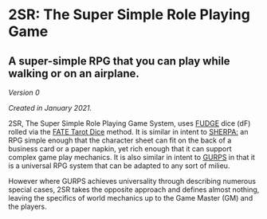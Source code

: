 # 2SR: The Super Simple Role Playing Game

## A super-simple RPG that you can play while walking or on an airplane.

_Version 0_

_Created in January 2021._

2SR, The Super Simple Role Playing 
Game System, uses [FUDGE](https://amzn.to/3qnG23h) 
dice (dF) 
rolled via the 
[FATE Tarot Dice](https://web.archive.org/web/20110612000733/http://www.hill-kleerup.org/pmwiki/FATE/D14TarotCardSystem)
method. It is similar in intent to 
[SHERPA:](http://www.panix.com/~sos/rpg/s4.html) an RPG simple enough that the
character sheet can fit on the back
of a business card or a paper napkin,
yet rich enough that it can support 
complex game play mechanics. It is 
also similar in intent to [GURPS](https://amzn.to/3u4j5En)
in that it is a universal RPG system 
that can be adapted to any sort of 
milieu. 

However where GURPS achieves 
universality through describing 
numerous special cases, 2SR takes
the opposite approach and defines
almost nothing, leaving the specifics 
of world mechanics up to the 
Game Master (GM) and
the players. 

